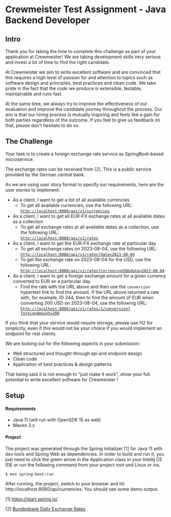 # Crewmeister Test Assignment - Java Backend Developer

## Intro
Thank you for taking the time to complete this challenge as part of your application at Crewmeister!
We are taking development skills very serious and invest a lot of time to find the right candidate. 

At Crewmeister we aim to write excellent software and are convinced that this requires a high level of passion for and 
attention to topics such as software design and principles, best practices and clean code. We take pride in the fact
that the code we produce is extensible, testable, maintainable and runs fast.  

At the same time, we always try to improve the effectiveness of our evaluation and improve the candidate journey
throughout the process. Our aim is that our hiring process is mutually inspiring and feels like a gain for
both parties regardless of the outcome. If you feel to give us feedback on that, please don't hesitate to do so. 

## The Challenge

Your task is to create a foreign exchange rate service as SpringBoot-based microservice. 

The exchange rates can be received from [2]. This is a public service provided by the German central bank.

As we are using user story format to specify our requirements, here are the user stories to implement:

- As a client, I want to get a list of all available currencies
  - To get all available currencies, use the following URL:  
    [`http://localhost:8080/api/v1/currencies`](http://localhost:8080/api/v1/currencies)
- As a client, I want to get all EUR-FX exchange rates at all available dates as a collection
    - To get all exchange rates at all available dates as a collection, use the following URL:  
      [`http://localhost:8080/api/v1/rates`](http://localhost:8080/api/v1/rates)
- As a client, I want to get the EUR-FX exchange rate at particular day
  - To get all exchange rates on 2023-08-04, use the following URL:  
    [`http://localhost:8080/api/v1/rates?date=2023-08-04`](http://localhost:8080/api/v1/rates?date=2023-08-04)
  - To get the exchange rate on 2023-08-04 for the USD, use the following URL:  
    [`http://localhost:8080/api/v1/rates?currency=USD&date=2023-08-04`](http://localhost:8080/api/v1/rates?currency=USD&date=2023-08-04)
- As a client, I want to get a foreign exchange amount for a given currency converted to EUR on a particular day
  - Find the rate with the URL above and then use the `conversion` hypertext link to find the amount. If the URL above returned a rate with, for example, ID 244, then to find the amount of EUR when converting 200 USD on 2023-08-04, use the following URL:  
    [`http://localhost:8080/api/v1/rates/1/conversion?foreignAmount=200`](http://localhost:8080/api/v1/rates/1/conversion?foreignAmount=200)

If you think that your service would require storage, please use H2 for simplicity, even if this would not be your choice if 
you would implement an endpoint for real clients. 

We are looking out for the following aspects in your submission:
- Well structured and thought-through api and endpoint design 
- Clean code
- Application of best practices & design patterns


That being said it is not enough to "just make it work", show your full potential to write excellent software
 for Crewmeister ! 
 
## Setup
#### Requirements
- Java 11 (will run with OpenSDK 15 as well)
- Maven 3.x

#### Project
The project was generated through the Spring initializer [1] for Java
 11 with dev tools and Spring Web as dependencies. In order to build and 
 run it, you just need to click the green arrow in the Application class in your Intellij 
 CE IDE or run the following command from your project root und Linux or ios. 

````shell script
$ mvn spring-boot:run
````

After running, the project, switch to your browser and hit http://localhost:8080/api/currencies. You should see some 
demo output. 


[1] https://start.spring.io/

[2] [Bundesbank Daily Exchange Rates](https://www.bundesbank.de/dynamic/action/en/statistics/time-series-databases/time-series-databases/759784/759784?statisticType=BBK_ITS&listId=www_sdks_b01012_3&treeAnchor=WECHSELKURSE)
